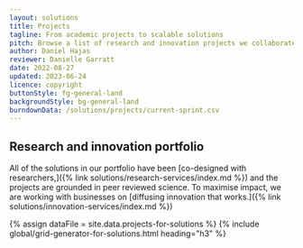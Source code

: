 ```yaml
---
layout: solutions
title: Projects
tagline: From academic projects to scalable solutions
pitch: Browse a list of research and innovation projects we collaborated on.
author: Daniel Hajas
reviewer: Danielle Garratt
date: 2022-08-27
updated: 2023-06-24
licence: copyright
buttonStyle: fg-general-land
backgroundStyle: bg-general-land
burndownData: /solutions/projects/current-sprint.csv
---
```


## Research and innovation portfolio

All of the solutions in our portfolio have been [co-designed with researchers,]({% link solutions/research-services/index.md %}) and the projects are grounded in peer reviewed science.
To maximise impact, we are working with businesses on [diffusing innovation that works.]({% link solutions/innovation-services/index.md %})

{% assign dataFile = site.data.projects-for-solutions %}
{% include global/grid-generator-for-solutions.html heading="h3" %}